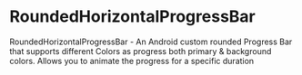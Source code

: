 # RoundedHorizontalProgressBar
RoundedHorizontalProgressBar - An Android custom rounded Progress Bar that supports different Colors as progress both primary &amp; background colors. Allows you to animate the progress for a specific duration
